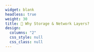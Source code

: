 ```yaml
---
widget: blank
headless: true
weight: 30
title: 🤔 Why Storage & Network Layers?
design:
  columns: "2"
  css_style: null
  css_class: null
---
```

